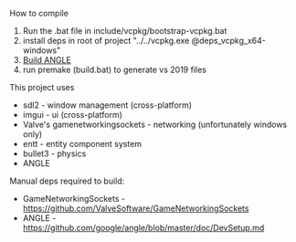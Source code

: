 
How to compile

1) Run the .bat file in include/vcpkg/bootstrap-vcpkg.bat
2) install deps in root of project "../../vcpkg.exe @deps_vcpkg_x64-windows"
2) [Build ANGLE](https://github.com/google/angle/blob/master/doc/DevSetup.md)
3) run premake (build.bat) to generate vs 2019 files

This project uses 
- sdl2 - window management (cross-platform)
- imgui - ui (cross-platform)
- Valve's gamenetworkingsockets - networking (unfortunately windows only)
- entt - entity component system
- bullet3 - physics
- ANGLE

Manual deps required to build:
- GameNetworkingSockets - https://github.com/ValveSoftware/GameNetworkingSockets
- ANGLE - https://github.com/google/angle/blob/master/doc/DevSetup.md
